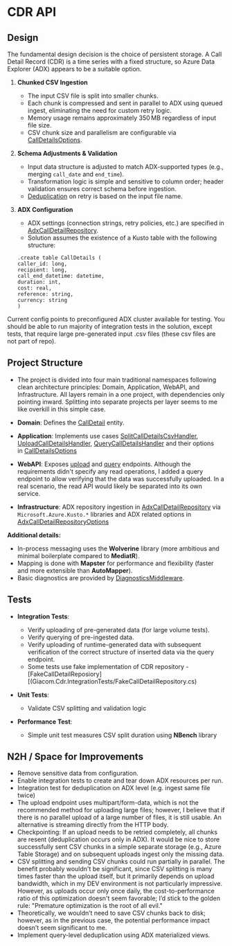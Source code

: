 # CDR API

## Design

The fundamental design decision is the choice of persistent storage. A Call Detail Record (CDR) is a time series with a fixed structure, so Azure Data Explorer (ADX) appears to be a suitable option.

1. **Chunked CSV Ingestion**

   * The input CSV file is split into smaller chunks.
   * Each chunk is compressed and sent in parallel to ADX using queued ingest, eliminating the need for custom retry logic.
   * Memory usage remains approximately 350 MB regardless of input file size.
   * CSV chunk size and parallelism are configurable via [CallDetailsOptions](Giacom.Cdr.Api/Application/CallDetailsOptions.cs).

2. **Schema Adjustments & Validation**

   * Input data structure is adjusted to match ADX-supported types (e.g., merging `call_date` and `end_time`).
   * Transformation logic is simple and sensitive to column order; header validation ensures correct schema before ingestion.
   * [Deduplication](Giacom.Cdr.Api/Infrastructure/Repository/AdxClassDetailRepository.cs#L56) on retry is based on the input file name.

3. **ADX Configuration**

   * ADX settings (connection strings, retry policies, etc.) are specified in [AdxCallDetailRepository](Giacom.Cdr.Api/Infrastructure/Repository/AdxClassDetailRepository.cs).
   * Solution assumes the existence of a Kusto table with the following structure:


   ```kusto
   .create table CallDetails (
   caller_id: long, 
   recipient: long, 
   call_end_datetime: datetime, 
   duration: int, 
   cost: real, 
   reference: string, 
   currency: string
   )
   ```

Current config points to preconfigured ADX cluster available for testing. You should be able to run majority of integration tests in the solution, except tests, that require large pre-generated input .csv files (these csv files are not part of repo).

## Project Structure

* The project is divided into four main traditional namespaces following clean architecture principles: Domain, Application, WebAPI, and Infrastructure. All layers remain in a one project, with dependencies only pointing inward. Splitting into separate projects per layer seems to me like overkill in this simple case.&#x20;

* **Domain**: Defines the [CallDetail](Giacom.Cdr.Api/Domain/Entities/CallDetail.cs) entity.

* **Application**: Implements use cases [SplitCallDetailsCsvHandler](Giacom.Cdr.Api/Application/Handlers/SplitCallDetailsCsvHandler.cs), [UploadCallDetailsHandler](Giacom.Cdr.Api/Application/Handlers/UploadCallDetailsHandler.cs),  [QueryCallDetailsHandler](Giacom.Cdr.Api/Application/Handlers/QueryCallDetailsHandler.cs) and their options in [CallDetailsOptions](Giacom.Cdr.Api/Application/CallDetailsOptions.cs)

* **WebAPI**: Exposes [upload](Giacom.Cdr.Api/WebAPI/Controllers/CallDetailsController.cs#L39) and [query](Giacom.Cdr.Api/WebAPI/Controllers/CallDetailsController.cs#L57) endpoints. Although the requirements didn't specify any read operations, I added a query endpoint to allow verifying that the data was successfully uploaded. In a real scenario, the read API would likely be separated into its own service.

* **Infrastructure**:  ADX repository ingestion in [AdxCallDetailRepository](Giacom.Cdr.Api/Infrastructure/Repository/AdxClassDetailRepository.cs) via `Microsoft.Azure.Kusto.*` libraries and ADX related options in [AdxCallDetailRepositoryOptions](Giacom.Cdr.Api/Infrastructure/Repository/AdxCallDetailRepositoryOptions.cs)

**Additional details:**

* In-process messaging uses the **Wolverine** library (more ambitious and minimal boilerplate compared to **MediatR**).
* Mapping is done with **Mapster** for performance and flexibility (faster and more extensible than **AutoMapper**).
* Basic diagnostics are provided by [DiagnosticsMiddleware](Giacom.Cdr.Api/Application/Common/Wolverine/DiagnosticsMiddleware.cs).

## Tests

* **Integration Tests**:

  * Verify uploading of pre-generated data (for large volume tests).
  * Verify querying of pre-ingested data.
  * Verify uploading of runtime-generated data with subsequent verification of the correct structure of inserted data via the query endpoint.
  * Some tests use fake implementation of CDR repository - [FakeCallDetailReposiory][(Giacom.Cdr.IntegrationTests/FakeCallDetailRepository.cs)
* **Unit Tests**:

  * Validate CSV splitting and validation logic
* **Performance Test**:

  * Simple unit test measures CSV split duration using **NBench** library

## N2H / Space for Improvements

* Remove sensitive data from configuration.
* Enable integration tests to create and tear down ADX resources per run.
* Integration test for deduplication on ADX level (e.g. ingest same file twice)
* The upload endpoint uses multipart/form-data, which is not the recommended method for uploading large files; however, I believe that if there is no parallel upload of a large number of files, it is still usable. An alternative is streaming directly from the HTTP body.
* Checkpointing: If an upload needs to be retried completely, all chunks are resent (deduplication occurs only in ADX). It would be nice to store successfully sent CSV chunks in a simple separate storage (e.g., Azure Table Storage) and on subsequent uploads ingest only the missing data.
* CSV splitting and sending CSV chunks could run partially in parallel. The benefit probably wouldn't be significant, since CSV splitting is many times faster than the upload itself, but it primarily depends on upload bandwidth, which in my DEV environment is not particularly impressive. However, as uploads occur only once daily, the cost-to-performance ratio of this optimization doesn't seem favorable; I’d stick to the golden rule: "Premature optimization is the root of all evil."
* Theoretically, we wouldn’t need to save CSV chunks back to disk; however, as in the previous case, the potential performance impact doesn’t seem significant to me.
* Implement query-level deduplication using ADX materialized views.
